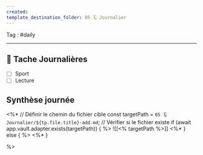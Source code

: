 ```yaml
---
created: 
template_destination_folder: 05 🗓 Journalier
---
```




Tag : #daily

***
## 🌱 Tache Journalières
- [ ] Sport 
- [ ] Lecture

## Synthèse journée 


<%* 
// Définir le chemin du fichier cible 
const targetPath = `05 🗓 Journalier/${tp.file.title}-add.md`;
// Vérifier si le fichier existe 
if (await app.vault.adapter.exists(targetPath)) 
{ %>  ![[<% targetPath %>]]  <%* } 
else 
{ %>   <%* } 

%>